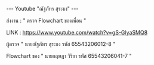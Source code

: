 --- Youtube "ณัฐภัทร สุระธง" ---

ส่งงาน : " ตรวจ Flowchart ของเพื่อน "

LINK : https://www.youtube.com/watch?v=gS-GlyaSMQ8

ผู้ตรวจ           " นายณัฐภัทร  สุระธง    รหัส 65543206012-8 "

Flowchart ของ   " นายกฤษฎา  วิริยา     รหัส 65543206041-7 "